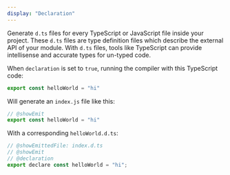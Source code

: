 ```yaml
---
display: "Declaration"
---
```


Generate `d.ts` files for every TypeScript or JavaScript file inside your project. 
These `d.ts` files are type definition files which describe the external API of your module. 
With `d.ts` files, tools like TypeScript can provide intellisense and accurate types for un-typed code.

When `declaration` is set to `true`, running the compiler with this TypeScript code:

```ts twoslash
export const helloWorld = "hi"
```

Will generate an `index.js` file like this:

```ts twoslash
// @showEmit
export const helloWorld = "hi"
```

With a corresponding `helloWorld.d.ts`:

```js
// @showEmittedFile: index.d.ts
// @showEmit
// @declaration
export declare const helloWorld = "hi";
```

